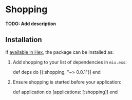 # Shopping

**TODO: Add description**

## Installation

If [available in Hex](https://hex.pm/docs/publish), the package can be installed as:

  1. Add shopping to your list of dependencies in `mix.exs`:

        def deps do
          [{:shopping, "~> 0.0.1"}]
        end

  2. Ensure shopping is started before your application:

        def application do
          [applications: [:shopping]]
        end

